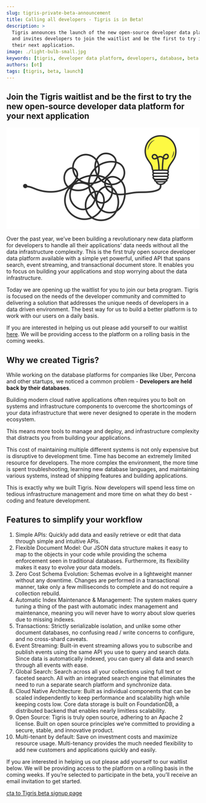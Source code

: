 ```yaml
---
slug: tigris-private-beta-announcement
title: Calling all developers - Tigris is in Beta!
description: >
  Tigris announces the launch of the new open-source developer data platform 
  and invites developers to join the waitlist and be the first to try it for 
  their next application.
image: ./light-bulb-small.jpg
keywords: [tigris, developer data platform, developers, database, beta launch]
authors: [ot]
tags: [tigris, beta, launch]
---
```


## Join the Tigris waitlist and be the first to try the new open-source developer data platform for your next application

![Complexity to Simplicity with Tigris](./light-bulb.png)

Over the past year, we’ve been building a revolutionary new data platform for
developers to handle all their applications’ data needs without all the data
infrastructure complexity. This is the first truly open source developer data
platform available with a simple yet powerful, unified API that spans search,
event streaming, and transactional document store. It enables you to focus on
building your applications and stop worrying about the data infrastructure.

Today we are opening up the waitlist for you to join our beta program. Tigris
is focused on the needs of the developer community and committed to delivering
a solution that addresses the unique needs of developers in a data driven
environment. The best way for us to build a better platform is to work with
our users on a daily basis.

If you are interested in helping us out please add yourself to our waitlist
[here](https://www.tigrisdata.com/beta). We will be providing access to the
platform on a rolling basis in the coming weeks.

## Why we created Tigris?

While working on the database platforms for companies like Uber, Percona and
other startups, we noticed a common problem - **Developers are held back by
their databases**.

Building modern cloud native applications often requires you to bolt on systems
and infrastructure components to overcome the shortcomings of your data
infrastructure that were never designed to operate in the modern ecosystem.

This means more tools to manage and deploy, and infrastructure complexity that
distracts you from building your applications.

This cost of maintaining multiple different systems is not only expensive but
is disruptive to development time. Time has become an extremely limited resource
for developers. The more complex the environment, the more time is spent
troubleshooting, learning new database languages, and maintaining various
systems, instead of shipping features and building applications.

This is exactly why we built Tigris. Now developers will spend less time on
tedious infrastructure management and more time on what they do best - coding
and feature development.

## Features to simplify your workflow

1. Simple APIs: Quickly add data and easily retrieve or edit that data through simple and intuitive APIs.
2. Flexible Document Model: Our JSON data structure makes it easy to map to the objects in your code while providing the schema enforcement seen in traditional databases. Furthermore, its flexibility makes it easy to evolve your data models.
3. Zero Cost Schema Evolution: Schemas evolve in a lightweight manner without any downtime. Changes are performed in a transactional manner, take only a few milliseconds to complete and do not require a collection rebuild.
4. Automatic Index Maintenance & Management: The system makes query tuning a thing of the past with automatic index management and maintenance, meaning you will never have to worry about slow queries due to missing indexes.
5. Transactions: Strictly serializable isolation, and unlike some other document databases, no confusing read / write concerns to configure, and no cross-shard caveats.
6. Event Streaming: Built-in event streaming allows you to subscribe and publish events using the same API you use to query and search data. Since data is automatically indexed, you can query all data and search through all events with ease.
7. Global Search: Search across all your collections using full text or faceted search. All with an integrated search engine that eliminates the need to run a separate search platform and synchronize data.
8. Cloud Native Architecture: Built as individual components that can be scaled independently to keep performance and scalability high while keeping costs low. Core data storage is built on FoundationDB, a distributed backend that enables nearly limitless scalability.
9. Open Source: Tigris is truly open source, adhering to an Apache 2 license. Built on open source principles we’re committed to providing a secure, stable, and innovative product.
10. Multi-tenant by default: Save on investment costs and maximize resource usage. Multi-tenancy provides the much needed flexibility to add new customers and applications quickly and easily.

If you are interested in helping us out please add yourself to our waitlist
below. We will be providing access to the platform on a rolling basis in the
coming weeks. If you’re selected to participate in the beta, you’ll receive an
email invitation to get started.

[cta to Tigris beta signup page](https://www.tigrisdata.com/beta)
